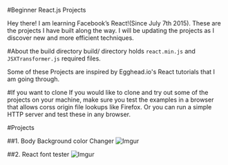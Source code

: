 #Beginner React.js Projects

Hey  there! I am learning Facebook’s React!(Since July 7th 2015). These are the projects I have built along the way. I will be updating the projects as I discover new and more efficient techniques. 

#About the build directory
build/ directory holds `react.min.js` and `JSXTransformer.js` required files.

Some of these Projects are inspired by Egghead.io's React tutorials that I am going through. 

#If you want to clone
If you would like to clone and try out some of the projects on your machine, make sure you test the examples in a browser that allows corss origin file lookups like Firefox. Or you can run a simple HTTP server and test these in any browser.

#Projects

##1. Body Background color Changer
![Imgur](http://i.imgur.com/JDGiPxk.gif?1)

##2. React font tester
![Imgur](http://i.imgur.com/1cA7kQf.gif?1)
